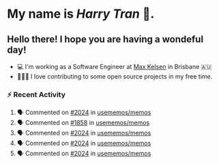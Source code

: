 #  My name is  *Harry Tran* 👋.
## Hello there! I hope you are having a wondeful day! 

- 💻 I'm working as a Software Engineer at [Max Kelsen](https://maxkelsen.com/) in Brisbane 🇦🇺
- 👨🏻‍💻 I love contributing to some open source projects in my free time.

### :zap: Recent Activity
<!--START_SECTION:activity-->
1. 🗣 Commented on [#2024](https://github.com/usememos/memos/issues/2024#issuecomment-1652678896) in [usememos/memos](https://github.com/usememos/memos)
2. 🗣 Commented on [#1858](https://github.com/usememos/memos/issues/1858#issuecomment-1651402020) in [usememos/memos](https://github.com/usememos/memos)
3. 🗣 Commented on [#2024](https://github.com/usememos/memos/issues/2024#issuecomment-1650932007) in [usememos/memos](https://github.com/usememos/memos)
4. 🗣 Commented on [#2024](https://github.com/usememos/memos/issues/2024#issuecomment-1650920441) in [usememos/memos](https://github.com/usememos/memos)
5. 🗣 Commented on [#2024](https://github.com/usememos/memos/issues/2024#issuecomment-1650736913) in [usememos/memos](https://github.com/usememos/memos)
<!--END_SECTION:activity-->

<!--

Here are some ideas to get you started:

- 🔭 I’m currently working on ...
- 🌱 I’m currently learning ...
- 👯 I’m looking to collaborate on ...
- 🤔 I’m looking for help with ...
- 💬 Ask me about ...
- 📫 How to reach me: ...
- 😄 Pronouns: ...
- ⚡ Fun fact: ...
# title 1
## title 2
### title 3
#### title 4
##### title 5
###### title 6

Text that is **bold**, *italic* and ~~strikethrough~~

* [ ] Item 2
   * [x] Sub Item 2b
* [ ] Item 1

1. Item 1
   1. Item 1
1. Item 2

| Column 1 | Column 2 | Column 3 |
| :--- | :---: | ---: |
| Row 1a | Row 1b | Row 1c |
| Row 2a | Row 2b | Row 2c |

This is a [link](https://mlh.io)

this is inline `code`, here is a block of code below 👇

```ts
const name: string = 'Eddie Jaoude';

// log name
console.log(name);
```

> I am a quote to give context

I am normal text talking about the above quote ☝️ 
-->
